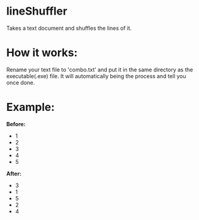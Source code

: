 # lineShuffler
Takes a text document and shuffles the lines of it.

# How it works:
Rename your text file to 'combo.txt' and put it in the same directory as the executable(.exe) file.
It will automatically being the process and tell you once done.

# Example:
**Before:**
* 1
* 2
* 3
* 4
* 5

**After:**
* 3
* 1
* 5
* 2
* 4

